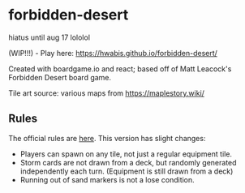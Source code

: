 # forbidden-desert
hiatus until aug 17 lololol

(WIP!!!) - Play here: https://hwabis.github.io/forbidden-desert/

Created with boardgame.io and react; based off of Matt Leacock's Forbidden Desert board game.

Tile art source: various maps from https://maplestory.wiki/

## Rules
The official rules are [here](https://www.gamewright.com/gamewright/pdfs/Rules/ForbiddenDesertTM-RULES.pdf). This version has slight changes:

* Players can spawn on any tile, not just a regular equipment tile.
* Storm cards are not drawn from a deck, but randomly generated independently each turn. (Equipment is still drawn from a deck)
* Running out of sand markers is not a lose condition.
